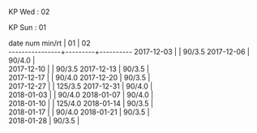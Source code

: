 KP Wed : 02

KP Sun : 01

date num min/rt |    01   |    02    
----------------+---------+----------
2017-12-03      |         |  90/3.5
2017-12-06      |  90/4.0 |        
2017-12-10      |         |  90/3.5
2017-12-13      |  90/3.5 |        
2017-12-17      |         |  90/4.0
2017-12-20      |  90/3.5 |        
2017-12-27      |         | 125/3.5
2017-12-31      |  90/4.0 |        
2018-01-03      |         |  90/4.0
2018-01-07      |  90/4.0 |        
2018-01-10      |         | 125/4.0
2018-01-14      |  90/3.5 |        
2018-01-17      |         |  90/4.0
2018-01-21      |  90/3.5 |        
2018-01-28      |  90/3.5 |        

